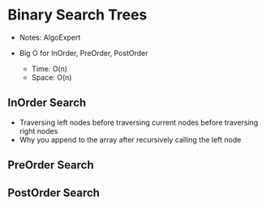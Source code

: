 # Binary Search Trees

- Notes: AlgoExpert

- Big O for InOrder, PreOrder, PostOrder
  - Time: O(n)
  - Space: O(n)

## InOrder Search

- Traversing left nodes before traversing current nodes before traversing right nodes
- Why you append to the array after recursively calling the left node

## PreOrder Search

## PostOrder Search
